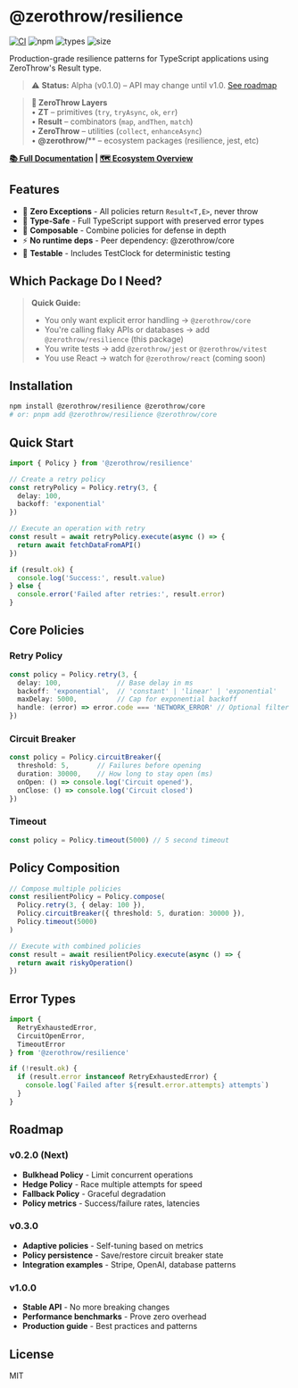 # @zerothrow/resilience

[![CI](https://github.com/zerothrow/zerothrow/actions/workflows/ci.yml/badge.svg)](https://github.com/zerothrow/zerothrow/actions)
![npm](https://img.shields.io/npm/v/@zerothrow/resilience)
![types](https://img.shields.io/npm/types/@zerothrow/resilience)
![size](https://packagephobia.com/badge?p=@zerothrow/resilience)

Production-grade resilience patterns for TypeScript applications using ZeroThrow's Result type.

> ⚠️ **Status:** Alpha (v0.1.0) – API may change until v1.0. [See roadmap](#roadmap)

> **🧠 ZeroThrow Layers**  
> • **ZT** – primitives (`try`, `tryAsync`, `ok`, `err`)  
> • **Result** – combinators (`map`, `andThen`, `match`)  
> • **ZeroThrow** – utilities (`collect`, `enhanceAsync`)  
> • **@zerothrow/**** – ecosystem packages (resilience, jest, etc)

**[📚 Full Documentation](https://github.com/zerothrow/zerothrow/tree/main/docs) | [🗺️ Ecosystem Overview](https://github.com/zerothrow/zerothrow/blob/main/ECOSYSTEM.md)**

## Features

- 🚀 **Zero Exceptions** - All policies return `Result<T,E>`, never throw
- 🎯 **Type-Safe** - Full TypeScript support with preserved error types  
- 🔧 **Composable** - Combine policies for defense in depth
- ⚡ **No runtime deps** - Peer dependency: @zerothrow/core
- 🧪 **Testable** - Includes TestClock for deterministic testing

## Which Package Do I Need?

> **Quick Guide:**
> - You only want explicit error handling → `@zerothrow/core`
> - You're calling flaky APIs or databases → add `@zerothrow/resilience` (this package)
> - You write tests → add `@zerothrow/jest` or `@zerothrow/vitest`
> - You use React → watch for `@zerothrow/react` (coming soon)

## Installation

```bash
npm install @zerothrow/resilience @zerothrow/core
# or: pnpm add @zerothrow/resilience @zerothrow/core
```

## Quick Start

```typescript
import { Policy } from '@zerothrow/resilience'

// Create a retry policy
const retryPolicy = Policy.retry(3, { 
  delay: 100, 
  backoff: 'exponential' 
})

// Execute an operation with retry
const result = await retryPolicy.execute(async () => {
  return await fetchDataFromAPI()
})

if (result.ok) {
  console.log('Success:', result.value)
} else {
  console.error('Failed after retries:', result.error)
}
```

## Core Policies

### Retry Policy

```typescript
const policy = Policy.retry(3, {
  delay: 100,              // Base delay in ms
  backoff: 'exponential',  // 'constant' | 'linear' | 'exponential'
  maxDelay: 5000,          // Cap for exponential backoff
  handle: (error) => error.code === 'NETWORK_ERROR' // Optional filter
})
```

### Circuit Breaker

```typescript
const policy = Policy.circuitBreaker({
  threshold: 5,       // Failures before opening
  duration: 30000,    // How long to stay open (ms)
  onOpen: () => console.log('Circuit opened'),
  onClose: () => console.log('Circuit closed')
})
```

### Timeout

```typescript
const policy = Policy.timeout(5000) // 5 second timeout
```

## Policy Composition

```typescript
// Compose multiple policies
const resilientPolicy = Policy.compose(
  Policy.retry(3, { delay: 100 }),
  Policy.circuitBreaker({ threshold: 5, duration: 30000 }),
  Policy.timeout(5000)
)

// Execute with combined policies
const result = await resilientPolicy.execute(async () => {
  return await riskyOperation()
})
```

## Error Types

```typescript
import { 
  RetryExhaustedError, 
  CircuitOpenError, 
  TimeoutError 
} from '@zerothrow/resilience'

if (!result.ok) {
  if (result.error instanceof RetryExhaustedError) {
    console.log(`Failed after ${result.error.attempts} attempts`)
  }
}
```

## Roadmap

### v0.2.0 (Next)
- **Bulkhead Policy** - Limit concurrent operations
- **Hedge Policy** - Race multiple attempts for speed
- **Fallback Policy** - Graceful degradation
- **Policy metrics** - Success/failure rates, latencies

### v0.3.0
- **Adaptive policies** - Self-tuning based on metrics
- **Policy persistence** - Save/restore circuit breaker state
- **Integration examples** - Stripe, OpenAI, database patterns

### v1.0.0
- **Stable API** - No more breaking changes
- **Performance benchmarks** - Prove zero overhead
- **Production guide** - Best practices and patterns

## License

MIT